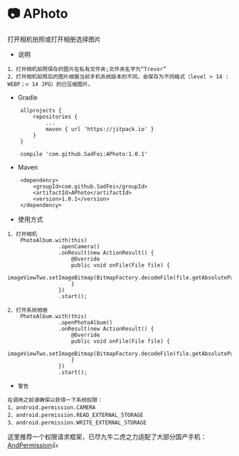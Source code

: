 # :camera: APhoto
打开相机拍照或打开相册选择图片

* 说明
```
1、打开相机拍照保存的图片在私有文件夹;文件夹名字为“Trevor”
2、打开相机拍照后的图片根据当前手机系统版本的不同，会保存为不同格式（level > 14 : WEBP；< 14 JPG）的已压缩图片。
```

* Gradle
```
	allprojects {
		repositories {
			...
			maven { url 'https://jitpack.io' }
		}
	}
  
	compile 'com.github.SadFei:APhoto:1.0.1'
```

* Maven
```
	<dependency>
	    <groupId>com.github.SadFei</groupId>
	    <artifactId>APhoto</artifactId>
	    <version>1.0.1</version>
	</dependency>
```


* 使用方式
```
1、打开相机
	PhotoAlbum.with(this)
                .openCamera()
                .onResult(new ActionResult() {
                    @Override
                    public void onFile(File file) {
                        imageViewTwo.setImageBitmap(BitmapFactory.decodeFile(file.getAbsolutePath()));
                    }
                })
                .start();
```
```
2、打开系统相册
	PhotoAlbum.with(this)
                .openPhotoAlbum()
                .onResult(new ActionResult() {
                    @Override
                    public void onFile(File file) {
                        imageViewTwo.setImageBitmap(BitmapFactory.decodeFile(file.getAbsolutePath()));
                    }
                })
                .start();
```
* `警告`
```
在调用之前请确保以获得一下系统权限：
1、android.permission.CAMERA
2、android.permission.READ_EXTERNAL_STORAGE
3、android.permission.WRITE_EXTERNAL_STORAGE
```
这里推荐一个权限请求框架，已尽九牛二虎之力适配了大部分国产手机： [AndPermission](https://github.com/yanzhenjie/AndPermission):+1: 


